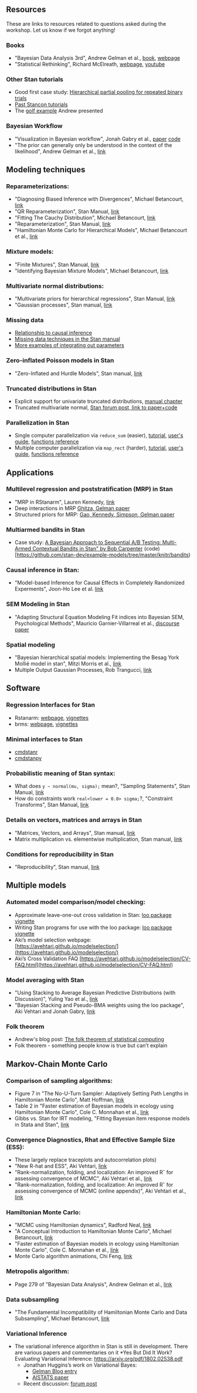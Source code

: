 ## Resources

These are links to resources related to questions asked during the workshop. Let us know if we forgot anything!

### Books
* "Bayesian Data Analysis 3rd", Andrew Gelman et al., [book](http://www.stat.columbia.edu/~gelman/book/BDA3.pdf), [webpage](http://www.stat.columbia.edu/~gelman/book/)
* "Statistical Rethinking", Richard McElreath, [webpage](https://xcelab.net/rm/statistical-rethinking/), [youtube](https://www.youtube.com/watch?v=4WVelCswXo4&list=PLDcUM9US4XdNM4Edgs7weiyIguLSToZRI)

### Other Stan tutorials
* Good first case study: [Hierarchical partial pooling for repeated binary trials](https://mc-stan.org/users/documentation/case-studies/pool-binary-trials.html)
* [Past Stancon tutorials](https://github.com/stan-dev/stancon_talks)
* The [golf example](https://mc-stan.org/users/documentation/case-studies/golf.html) Andrew presented

### Bayesian Workflow
* "Visualization in Bayesian workflow", Jonah Gabry et al., [paper](https://arxiv.org/abs/1709.01449) [code](https://github.com/jgabry/bayes-vis-paper)
* "The prior can generally only be understood in the context of the likelihood", Andrew Gelman et al., [link](https://arxiv.org/abs/1708.07487)

## Modeling techniques

### Reparameterizations:
* "Diagnosing Biased Inference with Divergences", Michael Betancourt, [link](https://mc-stan.org/users/documentation/case-studies/divergences_and_bias.html)
* "QR Reparameterization", Stan Manual, [link](https://mc-stan.org/docs/2_23/stan-users-guide/QR-reparameterization-section.html)
* "Fitting The Cauchy Distribution", Michael Betancourt, [link](https://betanalpha.github.io/assets/case_studies/fitting_the_cauchy.html)
* "Reparameterization", Stan Manual, [link](https://mc-stan.org/docs/2_23/stan-users-guide/reparameterization-section.html)
* "Hamiltonian Monte Carlo for Hierarchical Models", Michael Betancourt et al., [link](https://arxiv.org/abs/1312.0906)

### Mixture models:
* "Finite Mixtures", Stan Manual, [link](https://mc-stan.org/docs/2_23/stan-users-guide/mixture-modeling-chapter.html)
* "Identifying Bayesian Mixture Models", Michael Betancourt, [link](https://mc-stan.org/users/documentation/case-studies/identifying_mixture_models.html)

### Multivariate normal distributions:
* "Multivariate priors for hierarchical regressions", Stan Manual, [link](https://mc-stan.org/docs/2_23/stan-users-guide/multivariate-hierarchical-priors-section.html)
* "Gaussian processes", Stan manual, [link](https://mc-stan.org/docs/2_23/stan-users-guide/gaussian-processes-chapter.html)

### Missing data
 * [Relationship to causal inference](https://mc-stan.org/users/documentation/case-studies/model-based_causal_inference_for_RCT.html)
 * [Missing data techniques in the Stan manual](https://mc-stan.org/docs/2_23/stan-users-guide/missing-data-and-partially-known-parameters.html)
 * [More examples of integrating out parameters](https://jrnold.github.io/bugs-examples-in-stan/multivarmissing.html)

### Zero-inflated Poisson models in Stan
* "Zero-Inflated and Hurdle Models", Stan manual, [link](https://mc-stan.org/docs/2_23/stan-users-guide/zero-inflated-section.html)

### Truncated distributions in Stan
* Explicit support for univariate truncated distributions, [manual chapter](https://mc-stan.org/docs/2_23/stan-users-guide/truncated-data-section.html)
* Truncated multivariate normal, [Stan forum post, link to paper+code](https://discourse.mc-stan.org/t/how-to-truncate-a-multivariate-normal-distribution-sidebar-how-to-access-old-stan-mailing-lists-posts/9280/2)

### Parallelization in Stan
* Single computer parallelization via `reduce_sum` (easier), [tutorial](https://mc-stan.org/users/documentation/case-studies/reduce_sum_tutorial.html), [user's guide](https://mc-stan.org/docs/2_23/stan-users-guide/reduce-sum.html), [functions reference](https://mc-stan.org/docs/2_23/functions-reference/functions-reduce.html)
* Multiple computer parallelization via `map_rect` (harder), [tutorial](https://github.com/rmcelreath/cmdstan_map_rect_tutorial), [user's guide](https://mc-stan.org/docs/2_23/stan-users-guide/map-rect.html), [functions reference](https://mc-stan.org/docs/2_23/functions-reference/functions-map.html)

## Applications

### Multilevel regression and poststratification (MRP) in Stan
* "MRP in RStanarm", Lauren Kennedy, [link](https://github.com/lauken13/rstanarm/blob/master/vignettes/mrp.Rmd)
* Deep interactions in MRP [Ghitza, Gelman paper](http://www.stat.columbia.edu/~gelman/research/published/misterp.pdf)
* Structured priors for MRP: [Gao, Kennedy, Simpson, Gelman paper](https://arxiv.org/pdf/1908.06716.pdf)

### Multiarmed bandits in Stan
* Case study: [A Bayesian Approach to Sequential A/B Testing: Multi-Armed Contextual Bandits in Stan" by Bob Carpenter](https://htmlpreview.github.io/?https://github.com/stan-dev/example-models/blob/master/knitr/bandits/stan-bandits.html) (code)[https://github.com/stan-dev/example-models/tree/master/knitr/bandits)

### Causal inference in Stan: 
* "Model-based Inference for Causal Effects in Completely Randomized Experments", Joon-Ho Lee et al. [link](https://mc-stan.org/users/documentation/case-studies/model-based_causal_inference_for_RCT.html)

### SEM Modeling in Stan
* "Adapting Structural Equation Modeling Fit indices into Bayesian SEM, Psychological Methods", Mauricio Garnier-Villarreal et al., [discourse](https://discourse.mc-stan.org/t/new-paper-adapting-structural-equation-modeling-fit-indices-into-bayesian-sem-psychological-methods/10262) [paper](https://www.ncbi.nlm.nih.gov/pubmed/31180693)

### Spatial modeling
* "Bayesian hierarchical spatial models: Implementing the Besag York Mollié model in stan", Mitzi Morris et al., [link](https://www.sciencedirect.com/science/article/pii/S1877584518301175)
* Multiple Output Gaussian Processes, Rob Trangucci, [link](https://github.com/rtrangucci/multi_output_gps)

## Software

### Regression Interfaces for Stan 
* Rstanarm: [webpage](https://mc-stan.org/rstanarm/), [vignettes](https://mc-stan.org/rstanarm/articles/) 
* brms: [webpage](https://paul-buerkner.github.io/brms/), [vignettes](https://paul-buerkner.github.io/brms/articles/index.html)

### Minimal interfaces to Stan
* [cmdstanr](https://mc-stan.org/cmdstanr/)
* [cmdstanpy](https://github.com/stan-dev/cmdstanpy)

### Probabilistic meaning of Stan syntax:
* What does `y ~ normal(mu, sigma);` mean?, "Sampling Statements", Stan Manual, [link](https://mc-stan.org/docs/2_23/reference-manual/sampling-statements-section.html)
* How do constraints work `real<lower = 0.0> sigma;`?, "Constraint Transforms", Stan Manual, [link](https://mc-stan.org/docs/2_23/reference-manual/variable-transforms-chapter.html)

### Details on vectors, matrices and arrays in Stan
* "Matrices, Vectors, and Arrays", Stan manual, [link](https://mc-stan.org/docs/2_22/stan-users-guide/basic-motivation.html)
* Matrix multiplication vs. elementwise multiplication, Stan manual, [link](https://mc-stan.org/docs/2_23/reference-manual/arithmetic-expressions-section.html)

### Conditions for reproducibility in Stan
* "Reproducibility", Stan manual, [link](https://mc-stan.org/docs/2_23/reference-manual/reproducibility-chapter.html)

## Multiple models

### Automated model comparison/model checking:
* Approximate leave-one-out cross validation in Stan: [loo package vignette](https://mc-stan.org/loo/articles/loo2-example.html)
* Writing Stan programs for use with the loo package: [loo package vignette](http://mc-stan.org/loo/articles/loo2-with-rstan.html)
* Aki’s model selection webpage: [https://avehtari.github.io/modelselection/](https://avehtari.github.io/modelselection/)
* Aki’s Cross Validation FAQ [https://avehtari.github.io/modelselection/CV-FAQ.html](https://avehtari.github.io/modelselection/CV-FAQ.html)

### Model averaging with Stan
* "Using Stacking to Average Bayesian Predictive Distributions (with Discussion)", Yuling Yao et al., [link](https://projecteuclid.org/euclid.ba/1516093227)
* "Bayesian Stacking and Pseudo-BMA weights using the loo package", Aki Vehtari and Jonah Gabry, [link](https://cran.r-project.org/web/packages/loo/vignettes/loo2-weights.html)

### Folk theorem
* Andrew's blog post: [The folk theorem of statistical computing](https://statmodeling.stat.columbia.edu/2008/05/13/the_folk_theore/)
* Folk theorem - something people know is true but can’t explain

## Markov-Chain Monte Carlo

### Comparison of sampling algorithms:
* Figure 7 in "The No-U-Turn Sampler: Adaptively Setting Path Lengths in Hamiltonian Monte Carlo", Matt Hoffman, [link](http://jmlr.org/papers/volume15/hoffman14a/hoffman14a.pdf)
* Table 2 in "Faster estimation of Bayesian models in ecology using Hamiltonian Monte Carlo", Cole C. Monnahan et al., [link](https://besjournals.onlinelibrary.wiley.com/doi/epdf/10.1111/2041-210X.12681)
* Gibbs vs. Stan for IRT modeling, "Fitting Bayesian item response models in Stata
and Stan", [link](http://www.stat.columbia.edu/~gelman/research/published/stan_v_stata_IRT.pdf)

### Convergence Diagnostics, Rhat and Effective Sample Size (ESS):
* These largely replace traceplots and autocorrelation plots)
* "New R-hat and ESS", Aki Vehtari, [link](https://discourse.mc-stan.org/t/new-r-hat-and-ess/8165)
* "Rank-normalization, folding, and localization: An improved Rˆ for assessing convergence of MCMC", Aki Vehtari et al., [link](https://arxiv.org/abs/1903.08008)
* "Rank-normalization, folding, and localization: An improved Rˆ for assessing convergence of MCMC (online appendix)", Aki Vehtari et al., [link](https://avehtari.github.io/rhat_ess/rhat_ess.html)

### Hamiltonian Monte Carlo:
* "MCMC using Hamiltonian dynamics", Radford Neal, [link](https://arxiv.org/abs/1206.1901)
* "A Conceptual Introduction to Hamiltonian Monte Carlo", Michael Betancourt, [link](https://arxiv.org/abs/1701.02434)
* "Faster estimation of Bayesian models in ecology using Hamiltonian Monte Carlo", Cole C. Monnahan et al., [link](https://besjournals.onlinelibrary.wiley.com/doi/epdf/10.1111/2041-210X.12681)
* Monte Carlo algorithm animations, Chi Feng, [link](https://chi-feng.github.io/mcmc-demo/app.html)

### Metropolis algorithm: 
* Page 279 of "Bayesian Data Analysis", Andrew Gelman et al., [link](http://www.stat.columbia.edu/~gelman/book/BDA3.pdf)

### Data subsampling
* "The Fundamental Incompatibility of
Hamiltonian Monte Carlo and Data Subsampling", Michael Betancourt, [link](https://arxiv.org/abs/1502.01510)

### Variational Inference
* The variational inference algorithm in Stan is still in development. There are various papers and commentaries on it
  *Yes But Did It Work? Evaluating Variational Inference: https://arxiv.org/pdf/1802.02538.pdf
  * Jonathan Huggins’s work on Variational Bayes:
    * [Gelman Blog entry](https://statmodeling.stat.columbia.edu/2019/10/11/dans-paper-corner-yes-it-does-work/)
    * [AISTATS paper](https://arxiv.org/abs/1910.04102)
  * Recent discussion: [forum post]( https://discourse.mc-stan.org/t/what-are-the-differences-between-nuts-and-advi/14499)
